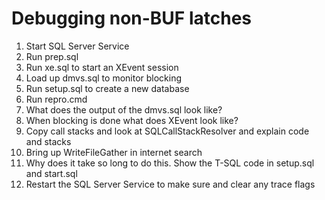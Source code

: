 # Debugging non-BUF latches

1. Start SQL Server Service
2. Run prep.sql
2. Run xe.sql to start an XEvent session
3. Load up dmvs.sql to monitor blocking
4. Run setup.sql to create a new database
5. Run repro.cmd
6. What does the output of the dmvs.sql look like?
7. When blocking is done what does XEvent look like?
8. Copy call stacks and look at SQLCallStackResolver and explain code and stacks
9. Bring up WriteFileGather in internet search
10. Why does it take so long to do this. Show the T-SQL code in setup.sql and start.sql
11. Restart the SQL Server Service to make sure and clear any trace flags

